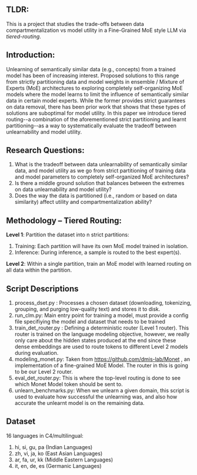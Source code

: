 ## TLDR: 
This is a project that studies the trade-offs between data compartmentalization vs model utility in a Fine-Grained MoE style LLM via *tiered-routing*.

## Introduction:
Unlearning of semantically similar data (e.g., concepts) from a trained model has been of increasing interest. 
Proposed solutions to this range from strictly partitioning data and model weights in ensemble / Mixture of Experts (MoE) architectures to exploring completely self-organizing MoE models where the model learns to limit the influence of semantically similar data in certain model experts. 
While the former provides strict guarantees on data removal, there has been prior work that shows that these types of solutions are suboptimal for model utility. 
In this paper we introduce tiered routing--a combination of the aforementioned strict partitioning and learnt partitioning--as a way to systematically evaluate the tradeoff between unlearnability and model utility.

## Research Questions:
1) What is the tradeoff between data unlearnability of semantically similar data, and model utility as we go from strict partitioning of training data and model parameters to completely self-organized MoE architectures?
2) Is there a middle ground solution that balances between the extremes on data unlearnability and model utility?
3) Does the way the data is partitioned (i.e., random or based on data similarity) affect utility and compartmentalization ability?

## Methodology – Tiered Routing:
**Level 1**: Partition the dataset into n strict partitions:
1. Training: Each partition will have its own MoE model trained in isolation.
2. Inference: During inference, a sample is routed to the best expert(s).

**Level 2**: Within a single partition, train an MoE model with learned routing on all data within the partition.

## Script Descriptions
1. process_dset.py : Processes a chosen dataset (downloading, tokenizing, grouping, and purging low-quality text) and stores it to disk.
2. run_clm.py: Main entry point for training a model, must provide a config file specifiying the model and dataset that needs to be trained
4. train_det_router.py : Defining a deterministic router (Level 1 router). This router is trained on the language modeling objective, however, we really only care about the hidden states produced at the end since these dense embeddings are used to route tokens to different Level 2 models during evaluation.
3. modeling_monet.py: Taken from https://github.com/dmis-lab/Monet , an implementation of a fine-grained MoE Model. The router in this is going to be our Level 2 router.
5. eval_det_router.py: This is where the top-level routing is done to see which Monet Model token should be sent to.
6. unlearn_benchmarks.py: When we unlearn a given domain, this script is used to evaluate how successful the unlearning was, and also how accurate the unlearnt model is on the remaining data.

## Dataset
16 languages in C4/multilingual:
1. hi, si, gu, pa (Indian Languages)
2. zh, vi, ja, ko (East Asian Languages)
3. ar, fa, ur, kk (Middle Eastern Languages)
4. it, en, de, es (Germanic Languages)

<!-- Total number of trainable parameters to hidden dim and moe experts mapping:
1. (01) 766,556,160 = 2048, 512
2. (02) 382,931,320 = 1224, 256
3. (04) 191,639,040 = 0712, 128
4. (08) 099,883,648 = 0384, 064 
5. (16) 048,925,020 = 0196, 032 -->

